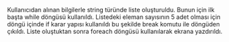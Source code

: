 Kullanıcıdan alınan bilgilerle string türünde liste oluşturuldu. Bunun için ilk başta while döngüsü kullanıldı. Listedeki eleman sayısının 5 adet olması için döngü içinde if karar yapısı kullanıldı bu şekilde break komutu ile döngüden çıkıldı. Liste oluştuktan sonra  foreach döngüsü kullanılarak ekrana yazdırıldı. 
